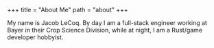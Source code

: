 +++
title = "About Me"
path = "about"
+++

My name is Jacob LeCoq. By day I am a full-stack engineer working at Bayer in their Crop Science Division, while at night, I am a Rust/game developer hobbyist.
